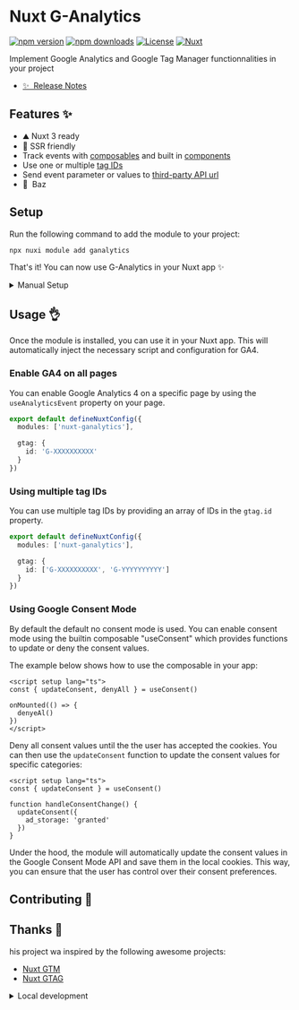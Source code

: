 # Nuxt G-Analytics

[![npm version][npm-version-src]][npm-version-href]
[![npm downloads][npm-downloads-src]][npm-downloads-href]
[![License][license-src]][license-href]
[![Nuxt][nuxt-src]][nuxt-href]

Implement Google Analytics and Google Tag Manager functionnalities in your project

- [✨ &nbsp;Release Notes](/CHANGELOG.md)
<!-- - [🏀 Online playground](https://stackblitz.com/github/your-org/my-module?file=playground%2Fapp.vue) -->
<!-- - [📖 &nbsp;Documentation](https://example.com) -->

## Features ✨

- ⛰ Nuxt 3 ready
- 🚠 SSR friendly
- Track events with [composables](#conmposables) and built in [components](#components)
- Use one or multiple [tag IDs](#tag-ids)
- Send event parameter or values to [third-party API url](#api-url)
- 🌲 &nbsp;Baz

## Setup

Run the following command to add the module to your project:

```bash
npx nuxi module add ganalytics
```

That's it! You can now use G-Analytics in your Nuxt app ✨

<details>
  <summary>Manual Setup</summary>

  You can install the module manually with:

  ```bash
  npm i nuxt-ganalytics
  ```

  Update your `nuxt.config.ts`

  ```typescript
  export default defineNuxtConfig({
    modules: [
      'nuxt-ganalytics'
    ]
  })
  ```
</details>

## Usage 👌

Once the module is installed, you can use it in your Nuxt app. This will automatically inject the necessary script and configuration for GA4.

### Enable GA4 on all pages

You can enable Google Analytics 4 on a specific page by using the `useAnalyticsEvent` property on your page.

```typescript
export default defineNuxtConfig({
  modules: ['nuxt-ganalytics'],

  gtag: {
    id: 'G-XXXXXXXXXX'
  }
})
```

### Using multiple tag IDs
You can use multiple tag IDs by providing an array of IDs in the `gtag.id` property.

```typescript
export default defineNuxtConfig({
  modules: ['nuxt-ganalytics'],

  gtag: {
    id: ['G-XXXXXXXXXX', 'G-YYYYYYYYYY']
  }
})
```

### Using Google Consent Mode

By default the default no consent mode is used. You can enable consent mode using the builtin composable "useConsent"
which provides functions to update or deny the consent values.

The example below shows how to use the composable in your app:

```vue
<script setup lang="ts">
const { updateConsent, denyAll } = useConsent()

onMounted(() => {
  denyeAl()
})
</script>
```

Deny all consent values until the the user has accepted the cookies. You can then use the `updateConsent` function to update the consent values for specific categories:

```vue
<script setup lang="ts">
const { updateConsent } = useConsent()

function handleConsentChange() {
  updateConsent({
    ad_storage: 'granted'
  })
}
```

Under the hood, the module will automatically update the consent values in the Google Consent Mode API and save them in the local cookies. 
This way, you can ensure that the user has control over their consent preferences. 

## Contributing 🙏

## Thanks 🌸

his project wa inspired by the following awesome projects:

* [Nuxt GTM](https://github.com/zadigetvoltaire/nuxt-gtm)
* [Nuxt GTAG](https://github.com/johannschopplich/nuxt-gtag)

<details>
  <summary>Local development</summary>
  
  ```bash
  # Install dependencies
  npm install
  
  # Generate type stubs
  npm run dev:prepare
  
  # Develop with the playground
  npm run dev
  
  # Build the playground
  npm run dev:build
  
  # Run ESLint
  npm run lint
  
  # Run Vitest
  npm run test
  npm run test:watch
  
  # Release new version
  npm run release
  ```
</details>

[npm-version-src]: https://img.shields.io/npm/v/my-module/latest.svg?style=flat&colorA=020420&colorB=00DC82
[npm-version-href]: https://npmjs.com/package/my-module

[npm-downloads-src]: https://img.shields.io/npm/dm/my-module.svg?style=flat&colorA=020420&colorB=00DC82
[npm-downloads-href]: https://npm.chart.dev/my-module

[license-src]: https://img.shields.io/npm/l/my-module.svg?style=flat&colorA=020420&colorB=00DC82
[license-href]: https://github.com/Zadigo/nuxt-ganalytics/blob/main/LICENCE

[nuxt-src]: https://img.shields.io/badge/Nuxt-020420?logo=nuxt.js
[nuxt-href]: https://nuxt.com
